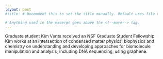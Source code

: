 ```yaml
---
layout: post
#title: # Uncomment this to set the title manually. Default uses file name.

# Anything used in the excerpt goes above the <!--more--> tag.
---
```

Graduate student Kim Venta received an NSF Graduate Student Fellowship. Kim works at an intersection of condensed matter physics, biophysics and chemistry on understanding and developing approaches for biomolecule manipulation and analysis, including DNA sequencing, using graphene.

<!--more-->
